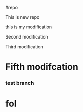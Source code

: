 #repo

This is new repo

this is my modification

Second modification

Third modification

# Fifth modifcation

### test branch
# fol
